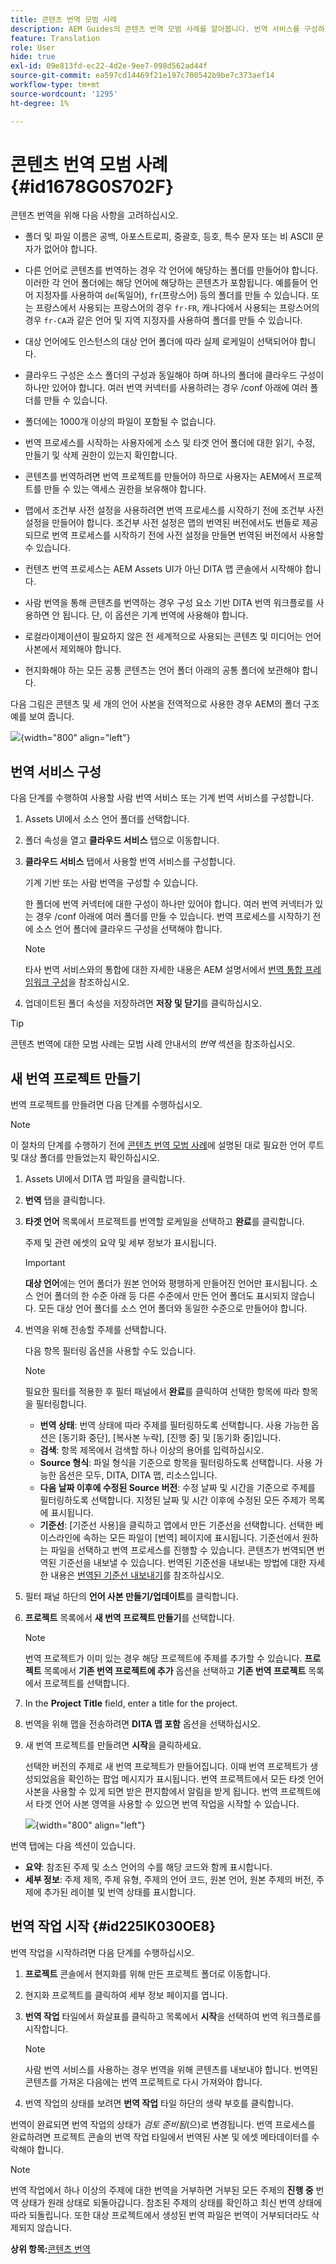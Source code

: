 ```yaml
---
title: 콘텐츠 번역 모범 사례
description: AEM Guides의 콘텐츠 번역 모범 사례를 알아봅니다. 번역 서비스를 구성하고 새 번역 프로젝트를 만들고 번역 작업을 시작하는 방법에 대해 알아봅니다.
feature: Translation
role: User
hide: true
exl-id: 09e813fd-ec22-4d2e-9ee7-098d562ad44f
source-git-commit: ea597cd14469f21e197c700542b9be7c373aef14
workflow-type: tm+mt
source-wordcount: '1295'
ht-degree: 1%

---
```


# 콘텐츠 번역 모범 사례 {#id1678G0S702F}

콘텐츠 번역을 위해 다음 사항을 고려하십시오.

- 폴더 및 파일 이름은 공백, 아포스트로피, 중괄호, 등호, 특수 문자 또는 비 ASCII 문자가 없어야 합니다.

- 다른 언어로 콘텐츠를 번역하는 경우 각 언어에 해당하는 폴더를 만들어야 합니다. 이러한 각 언어 폴더에는 해당 언어에 해당하는 콘텐츠가 포함됩니다. 예를들어 언어 지정자를 사용하여 `de`(독일어), `fr`(프랑스어) 등의 폴더를 만들 수 있습니다. 또는 프랑스에서 사용되는 프랑스어의 경우 `fr-FR`, 캐나다에서 사용되는 프랑스어의 경우 `fr-CA`과 같은 언어 및 지역 지정자를 사용하여 폴더를 만들 수 있습니다.
- 대상 언어에도 인스턴스의 대상 언어 폴더에 따라 실제 로케일이 선택되어야 합니다.
- 클라우드 구성은 소스 폴더의 구성과 동일해야 하며 하나의 폴더에 클라우드 구성이 하나만 있어야 합니다. 여러 번역 커넥터를 사용하려는 경우 /conf 아래에 여러 폴더를 만들 수 있습니다.
- 폴더에는 1000개 이상의 파일이 포함될 수 없습니다.
- 번역 프로세스를 시작하는 사용자에게 소스 및 타겟 언어 폴더에 대한 읽기, 수정, 만들기 및 삭제 권한이 있는지 확인합니다.
- 콘텐츠를 번역하려면 번역 프로젝트를 만들어야 하므로 사용자는 AEM에서 프로젝트를 만들 수 있는 액세스 권한을 보유해야 합니다.
- 맵에서 조건부 사전 설정을 사용하려면 번역 프로세스를 시작하기 전에 조건부 사전 설정을 만들어야 합니다. 조건부 사전 설정은 맵의 번역된 버전에서도 번들로 제공되므로 번역 프로세스를 시작하기 전에 사전 설정을 만들면 번역된 버전에서 사용할 수 있습니다.
- 컨텐츠 번역 프로세스는 AEM Assets UI가 아닌 DITA 맵 콘솔에서 시작해야 합니다.
- 사람 번역을 통해 콘텐츠를 번역하는 경우 구성 요소 기반 DITA 번역 워크플로를 사용하면 안 됩니다. 단, 이 옵션은 기계 번역에 사용해야 합니다.
- 로컬라이제이션이 필요하지 않은 전 세계적으로 사용되는 콘텐츠 및 미디어는 언어 사본에서 제외해야 합니다.
- 현지화해야 하는 모든 공통 콘텐츠는 언어 폴더 아래의 공통 폴더에 보관해야 합니다.

다음 그림은 콘텐츠 및 세 개의 언어 사본을 전역적으로 사용한 경우 AEM의 폴더 구조 예를 보여 줍니다.

![](images/aem-directory_structure.png){width="800" align="left"}

## 번역 서비스 구성

다음 단계를 수행하여 사용할 사람 번역 서비스 또는 기계 번역 서비스를 구성합니다.

1. Assets UI에서 소스 언어 폴더를 선택합니다.

1. 폴더 속성을 열고 **클라우드 서비스** 탭으로 이동합니다.

1. **클라우드 서비스** 탭에서 사용할 번역 서비스를 구성합니다.

   기계 기반 또는 사람 번역을 구성할 수 있습니다.

   한 폴더에 번역 커넥터에 대한 구성이 하나만 있어야 합니다. 여러 번역 커넥터가 있는 경우 /conf 아래에 여러 폴더를 만들 수 있습니다. 번역 프로세스를 시작하기 전에 소스 언어 폴더에 클라우드 구성을 선택해야 합니다.

   >[!NOTE]
   >
   > 타사 번역 서비스와의 통합에 대한 자세한 내용은 AEM 설명서에서 [번역 통합 프레임워크 구성](https://experienceleague.adobe.com/docs/experience-manager-cloud-service/sites/administering/reusing-content/translation/integration-framework.html?lang=ko)을 참조하십시오.

1. 업데이트된 폴더 속성을 저장하려면 **저장 및 닫기**&#x200B;를 클릭하십시오.


>[!TIP]
>
> 콘텐츠 번역에 대한 모범 사례는 모범 사례 안내서의 *번역* 섹션을 참조하십시오.

## 새 번역 프로젝트 만들기

번역 프로젝트를 만들려면 다음 단계를 수행하십시오.

>[!NOTE]
>
> 이 절차의 단계를 수행하기 전에 [콘텐츠 번역 모범 사례](#id1678G0S702F)에 설명된 대로 필요한 언어 루트 및 대상 폴더를 만들었는지 확인하십시오.

1. Assets UI에서 DITA 맵 파일을 클릭합니다.

1. **번역** 탭을 클릭합니다.

1. **타겟 언어** 목록에서 프로젝트를 번역할 로케일을 선택하고 **완료**&#x200B;를 클릭합니다.

   주제 및 관련 에셋의 요약 및 세부 정보가 표시됩니다.

   >[!IMPORTANT]
   >
   > **대상 언어**&#x200B;에는 언어 폴더가 원본 언어와 평행하게 만들어진 언어만 표시됩니다. 소스 언어 폴더의 한 수준 아래 등 다른 수준에서 만든 언어 폴더도 표시되지 않습니다. 모든 대상 언어 폴더를 소스 언어 폴더와 동일한 수준으로 만들어야 합니다.

1. 번역을 위해 전송할 주제를 선택합니다.

   다음 항목 필터링 옵션을 사용할 수도 있습니다.

   >[!NOTE]
   >
   > 필요한 필터를 적용한 후 필터 패널에서 **완료**&#x200B;를 클릭하여 선택한 항목에 따라 항목을 필터링합니다.

   - **번역 상태**: 번역 상태에 따라 주제를 필터링하도록 선택합니다. 사용 가능한 옵션은 [동기화 중단], [복사본 누락], [진행 중] 및 [동기화 중]입니다.
   - **검색**: 항목 제목에서 검색할 하나 이상의 용어를 입력하십시오.
   - **Source 형식**: 파일 형식을 기준으로 항목을 필터링하도록 선택합니다. 사용 가능한 옵션은 모두, DITA, DITA 맵, 리소스입니다.
   - **다음 날짜 이후에 수정된 Source 버전**: 수정 날짜 및 시간을 기준으로 주제를 필터링하도록 선택합니다. 지정된 날짜 및 시간 이후에 수정된 모든 주제가 목록에 표시됩니다.
   - **기준선**: [기준선 사용]을 클릭하고 맵에서 만든 기준선을 선택합니다. 선택한 베이스라인에 속하는 모든 파일이 [번역] 페이지에 표시됩니다. 기준선에서 원하는 파일을 선택하고 번역 프로세스를 진행할 수 있습니다. 콘텐츠가 번역되면 번역된 기준선을 내보낼 수 있습니다. 번역된 기준선을 내보내는 방법에 대한 자세한 내용은 [번역된 기준선 내보내기](generate-output-use-baseline-for-publishing.md#id196SE600GHS)를 참조하십시오.
1. 필터 패널 하단의 **언어 사본 만들기/업데이트**&#x200B;를 클릭합니다.

1. **프로젝트** 목록에서 **새 번역 프로젝트 만들기**&#x200B;를 선택합니다.

   >[!NOTE]
   >
   > 번역 프로젝트가 이미 있는 경우 해당 프로젝트에 주제를 추가할 수 있습니다. **프로젝트** 목록에서 **기존 번역 프로젝트에 추가** 옵션을 선택하고 **기존 번역 프로젝트** 목록에서 프로젝트를 선택합니다.

1. In the **Project Title** field, enter a title for the project.

1. 번역을 위해 맵을 전송하려면 **DITA 맵 포함** 옵션을 선택하십시오.
1. 새 번역 프로젝트를 만들려면 **시작**&#x200B;을 클릭하세요.

   선택한 버전의 주제로 새 번역 프로젝트가 만들어집니다. 이때 번역 프로젝트가 생성되었음을 확인하는 팝업 메시지가 표시됩니다. 번역 프로젝트에서 모든 타겟 언어 사본을 사용할 수 있게 되면 받은 편지함에서 알림을 받게 됩니다. 번역 프로젝트에서 타겟 언어 사본 영역을 사용할 수 있으면 번역 작업을 시작할 수 있습니다.

   ![](images/status-translation-uuid.png){width="800" align="left"}


번역 탭에는 다음 섹션이 있습니다.

- **요약**: 참조된 주제 및 소스 언어의 수를 해당 코드와 함께 표시합니다.
- **세부 정보**: 주제 제목, 주제 유형, 주제의 언어 코드, 원본 언어, 원본 주제의 버전, 주제에 추가된 레이블 및 번역 상태를 표시합니다.




## 번역 작업 시작 {#id225IK030OE8}

번역 작업을 시작하려면 다음 단계를 수행하십시오.

1. **프로젝트** 콘솔에서 현지화를 위해 만든 프로젝트 폴더로 이동합니다.

1. 현지화 프로젝트를 클릭하여 세부 정보 페이지를 엽니다.

1. **번역 작업** 타일에서 화살표를 클릭하고 목록에서 **시작**&#x200B;을 선택하여 번역 워크플로를 시작합니다.

   >[!NOTE]
   >
   > 사람 번역 서비스를 사용하는 경우 번역을 위해 콘텐츠를 내보내야 합니다. 번역된 콘텐츠를 가져온 다음에는 번역 프로젝트로 다시 가져와야 합니다.

1. 번역 작업의 상태를 보려면 **번역 작업** 타일 하단의 생략 부호를 클릭합니다.


번역이 완료되면 번역 작업의 상태가 *검토 준비됨*(으)로 변경됩니다. 번역 프로세스를 완료하려면 프로젝트 콘솔의 번역 작업 타일에서 번역된 사본 및 에셋 메타데이터를 수락해야 합니다.

>[!NOTE]
>
> 번역 작업에서 하나 이상의 주제에 대한 번역을 거부하면 거부된 모든 주제의 **진행 중** 번역 상태가 원래 상태로 되돌아갑니다. 참조된 주제의 상태를 확인하고 최신 번역 상태에 따라 되돌립니다. 또한 대상 프로젝트에서 생성된 번역 파일은 번역이 거부되더라도 삭제되지 않습니다.

**상위 항목:**&#x200B;[&#x200B;콘텐츠 번역](translation.md)
